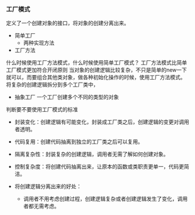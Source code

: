 ### 工厂模式
定义了一个创建对象的接口，将对象的创建分离出来。

+ 简单工厂
   - 两种实现方法
+ 工厂方法
    
什么时候使用工厂方法模式，什么时候使用简单工厂模式？
工厂方法模式比简单工厂模式更加符合开闭原则
当对象的创建逻辑比较复杂，不只是简单的new一下就可以，而要组合其他类对象，做各种初始化操作的时候，使用工厂方法模式。
将复杂的创建逻辑拆分到多个工厂类中，

+ 抽象工厂
    一个工厂创建多个不同的类型的对象
    
判断要不要使用工厂模式的标准

+ 封装变化：创建逻辑有可能变化，封装成工厂类之后，创建逻辑的变更对调用者透明。
+ 代码复用：创建代码抽离到独立的工厂类之后可以复用。
+ 隔离复杂性：封装复杂的创建逻辑，调用者无需了解如何创建对象。
+ 控制复杂度：将创建代码抽离出来，让原本的函数或类职责更单一，代码更简洁。

+ 将创建逻辑分离出来的好处：
    + 调用者不用考虑创建过程，创建逻辑复杂或者创建逻辑发生了变化，调用者都无需考虑。
